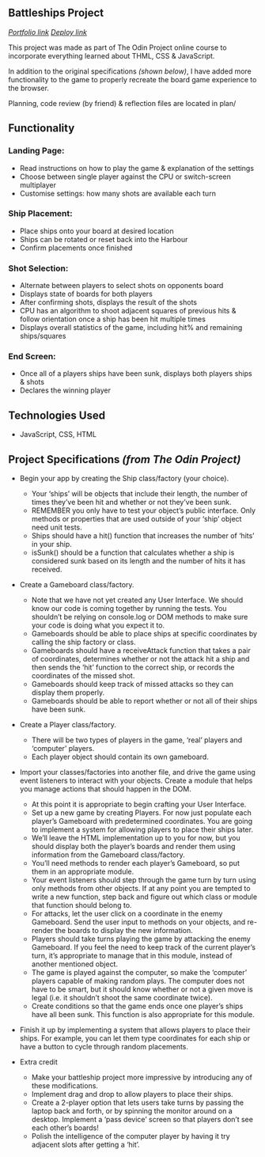 ## **Battleships Project**

_[Portfolio link](https://sang53.github.io/)_
_[Deploy link](https://sang53.github.io/battleships)_

This project was made as part of The Odin Project online course to incorporate everything learned about THML, CSS & JavaScript.

In addition to the original specifications _(shown below)_, I have added more functionality to the game to properly recreate the board game experience to the browser.

Planning, code review (by friend) & reflection files are located in plan/

## **Functionality**

### Landing Page:

- Read instructions on how to play the game & explanation of the settings
- Choose between single player against the CPU or switch-screen multiplayer
- Customise settings: how many shots are available each turn

### Ship Placement:

- Place ships onto your board at desired location
- Ships can be rotated or reset back into the Harbour
- Confirm placements once finished

### Shot Selection:

- Alternate between players to select shots on opponents board
- Displays state of boards for both players
- After confirming shots, displays the result of the shots
- CPU has an algorithm to shoot adjacent squares of previous hits & follow orientation once a ship has been hit multiple times
- Displays overall statistics of the game, including hit% and remaining ships/squares

### End Screen:

- Once all of a players ships have been sunk, displays both players ships & shots
- Declares the winning player

## **Technologies Used**

- JavaScript, CSS, HTML

## **Project Specifications** _(from The Odin Project)_

- Begin your app by creating the Ship class/factory (your choice).

  - Your ‘ships’ will be objects that include their length, the number of times they’ve been hit and whether or not they’ve been sunk.
  - REMEMBER you only have to test your object’s public interface. Only methods or properties that are used outside of your ‘ship’ object need unit tests.
  - Ships should have a hit() function that increases the number of ‘hits’ in your ship.
  - isSunk() should be a function that calculates whether a ship is considered sunk based on its length and the number of hits it has received.

- Create a Gameboard class/factory.

  - Note that we have not yet created any User Interface. We should know our code is coming together by running the tests. You shouldn’t be relying on console.log or DOM methods to make sure your code is doing what you expect it to.
  - Gameboards should be able to place ships at specific coordinates by calling the ship factory or class.
  - Gameboards should have a receiveAttack function that takes a pair of coordinates, determines whether or not the attack hit a ship and then sends the ‘hit’ function to the correct ship, or records the coordinates of the missed shot.
  - Gameboards should keep track of missed attacks so they can display them properly.
  - Gameboards should be able to report whether or not all of their ships have been sunk.

- Create a Player class/factory.

  - There will be two types of players in the game, ‘real’ players and ‘computer’ players.
  - Each player object should contain its own gameboard.

- Import your classes/factories into another file, and drive the game using event listeners to interact with your objects. Create a module that helps you manage actions that should happen in the DOM.

  - At this point it is appropriate to begin crafting your User Interface.
  - Set up a new game by creating Players. For now just populate each player’s Gameboard with predetermined coordinates. You are going to implement a system for allowing players to place their ships later.
  - We’ll leave the HTML implementation up to you for now, but you should display both the player’s boards and render them using information from the Gameboard class/factory.
  - You’ll need methods to render each player’s Gameboard, so put them in an appropriate module.
  - Your event listeners should step through the game turn by turn using only methods from other objects. If at any point you are tempted to write a new function, step back and figure out which class or module that function should belong to.
  - For attacks, let the user click on a coordinate in the enemy Gameboard. Send the user input to methods on your objects, and re-render the boards to display the new information.
  - Players should take turns playing the game by attacking the enemy Gameboard. If you feel the need to keep track of the current player’s turn, it’s appropriate to manage that in this module, instead of another mentioned object.
  - The game is played against the computer, so make the ‘computer’ players capable of making random plays. The computer does not have to be smart, but it should know whether or not a given move is legal (i.e. it shouldn’t shoot the same coordinate twice).
  - Create conditions so that the game ends once one player’s ships have all been sunk. This function is also appropriate for this module.

- Finish it up by implementing a system that allows players to place their ships. For example, you can let them type coordinates for each ship or have a button to cycle through random placements.

- Extra credit
  - Make your battleship project more impressive by introducing any of these modifications.
  - Implement drag and drop to allow players to place their ships.
  - Create a 2-player option that lets users take turns by passing the laptop back and forth, or by spinning the monitor around on a desktop. Implement a ‘pass device’ screen so that players don’t see each other’s boards!
  - Polish the intelligence of the computer player by having it try adjacent slots after getting a ‘hit’.
